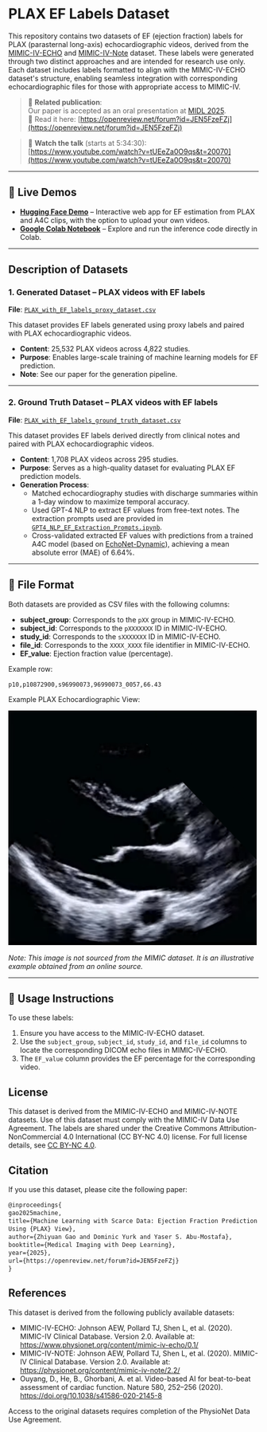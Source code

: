 # PLAX EF Labels Dataset

This repository contains two datasets of EF (ejection fraction) labels for PLAX (parasternal long-axis) echocardiographic videos, derived from the [MIMIC-IV-ECHO](https://www.physionet.org/content/mimic-iv-echo/0.1/) and [MIMIC-IV-Note](https://physionet.org/content/mimic-iv-note/2.2/) dataset. These labels were generated through two distinct approaches and are intended for research use only. Each dataset includes labels formatted to align with the MIMIC-IV-ECHO dataset's structure, enabling seamless integration with corresponding echocardiographic files for those with appropriate access to MIMIC-IV.

> 📄 **Related publication**:  
> Our paper is accepted as an oral presentation at [MIDL 2025](https://2025.midl.io/).  
> 📘 Read it here: [https://openreview.net/forum?id=JEN5FzeFZj](https://openreview.net/forum?id=JEN5FzeFZj)

> 🎥 **Watch the talk** (starts at 5:34:30):  
> [https://www.youtube.com/watch?v=tUEeZa0O9qs&t=20070](https://www.youtube.com/watch?v=tUEeZa0O9qs&t=20070)


--- 
## 🚀 Live Demos
- **[Hugging Face Demo](https://huggingface.co/spaces/Jeff4899/202509_PLAX_EF_Demo)** – Interactive web app for EF estimation from PLAX and A4C clips, with the option to upload your own videos.  
- **[Google Colab Notebook](https://colab.research.google.com/drive/1E2IWrfpBIKI4cBoBTCn3OLwEK9o3GTMM)** – Explore and run the inference code directly in Colab.  

---
## Description of Datasets

### 1. Generated Dataset – PLAX videos with EF labels  
**File**: [`PLAX_with_EF_labels_proxy_dataset.csv`](PLAX_with_EF_labels_proxy_dataset.csv)  

This dataset provides EF labels generated using proxy labels and paired with PLAX echocardiographic videos.  
- **Content**: 25,532 PLAX videos across 4,822 studies.  
- **Purpose**: Enables large-scale training of machine learning models for EF prediction.  
- **Note**: See our paper for the generation pipeline.  

---
### 2. Ground Truth Dataset – PLAX videos with EF labels  
**File**: [`PLAX_with_EF_labels_ground_truth_dataset.csv`](PLAX_with_EF_labels_ground_truth_dataset.csv)

This dataset provides EF labels derived directly from clinical notes and paired with PLAX echocardiographic videos.  
- **Content**: 1,708 PLAX videos across 295 studies.
- **Purpose**: Serves as a high-quality dataset for evaluating PLAX EF prediction models.  
- **Generation Process**:  
  - Matched echocardiography studies with discharge summaries within a 1-day window to maximize temporal accuracy.  
  - Used GPT-4 NLP to extract EF values from free-text notes. The extraction prompts used are provided in [`GPT4_NLP_EF_Extraction_Prompts.ipynb`](GPT4_NLP_EF_Extraction_Prompts.ipynb).  
  - Cross-validated extracted EF values with predictions from a trained A4C model (based on [EchoNet-Dynamic](https://echonet.github.io/dynamic/)), achieving a mean absolute error (MAE) of 6.64%.  


---

## 📑 File Format
Both datasets are provided as CSV files with the following columns:
- **subject_group**: Corresponds to the `pXX` group in MIMIC-IV-ECHO.
- **subject_id**: Corresponds to the `pXXXXXXX` ID in MIMIC-IV-ECHO.
- **study_id**: Corresponds to the `sXXXXXXX` ID in MIMIC-IV-ECHO.
- **file_id**: Corresponds to the `XXXX_XXXX` file identifier in MIMIC-IV-ECHO.
- **EF_value**: Ejection fraction value (percentage).

Example row:
```
p10,p10872900,s96990073,96990073_0057,66.43
```


Example PLAX Echocardiographic View:

<img src="Examples/PLAX_example.jpg" alt="Illustrative PLAX View" width="500"/>

*Note: This image is not sourced from the MIMIC dataset. It is an illustrative example obtained from an online source.*

---

## 🔧 Usage Instructions
To use these labels:
1. Ensure you have access to the MIMIC-IV-ECHO dataset.
2. Use the `subject_group`, `subject_id`, `study_id`, and `file_id` columns to locate the corresponding DICOM echo files in MIMIC-IV-ECHO.
3. The `EF_value` column provides the EF percentage for the corresponding video.


## License
This dataset is derived from the MIMIC-IV-ECHO and MIMIC-IV-NOTE datasets. Use of this dataset must comply with the MIMIC-IV Data Use Agreement. The labels are shared under the Creative Commons Attribution-NonCommercial 4.0 International (CC BY-NC 4.0) license. For full license details, see [CC BY-NC 4.0](https://creativecommons.org/licenses/by-nc/4.0/).

## Citation
If you use this dataset, please cite the following paper:
```
@inproceedings{
gao2025machine,
title={Machine Learning with Scarce Data: Ejection Fraction Prediction Using {PLAX} View},
author={Zhiyuan Gao and Dominic Yurk and Yaser S. Abu-Mostafa},
booktitle={Medical Imaging with Deep Learning},
year={2025},
url={https://openreview.net/forum?id=JEN5FzeFZj}
}
```

## References
This dataset is derived from the following publicly available datasets:
- MIMIC-IV-ECHO: Johnson AEW, Pollard TJ, Shen L, et al. (2020). MIMIC-IV Clinical Database. Version 2.0. Available at: https://www.physionet.org/content/mimic-iv-echo/0.1/
- MIMIC-IV-NOTE: Johnson AEW, Pollard TJ, Shen L, et al. (2020). MIMIC-IV Clinical Database. Version 2.0. Available at: https://physionet.org/content/mimic-iv-note/2.2/
- Ouyang, D., He, B., Ghorbani, A. et al. Video-based AI for beat-to-beat assessment of cardiac function. Nature 580, 252–256 (2020). https://doi.org/10.1038/s41586-020-2145-8

Access to the original datasets requires completion of the PhysioNet Data Use Agreement.



